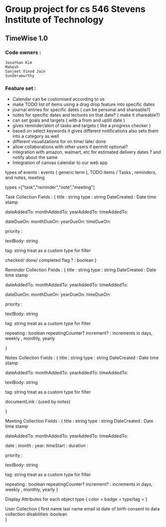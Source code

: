 # Group project for cs 546 Stevens Institute of Technology

## TimeWise 1.0

### Code owners :

```
Jonathan Kim
Mahesh
Sanjeet Vinod Jain
Sunderamurthy
```

### Feature set :

- Calendar can be customised according to us
- make TODO list of items using a drag drop feature into specific dates
- journal entries for specific dates ( can be personal and shareable?)
- notes for specific dates and lectures on that date? ( make it shareable?)
- can set goals and targets ( with a from and uptill date )
- gives reminder/alert of tasks and targets ( like a progress checker )
- based on select keywords it gives different notifications also sets them into a category as well
- different visualizations for on time/ late/ done
- allow collaborations with other users if permitt optional?
- integration with amazon, walmart, etc for estimated delivery dates ? and notify about the same
- Integration of canvas calendar to our web app

types of events :
events ( generic term ), TODO items / Tasks , reminders, and notes, meeting

types =["task","reminder","note","meeting"]

Task Collection Fields : {
title : string
type : string
DateCreated : Date time stamp

dateAddedTo:
monthAddedTo:
yearAddedTo:
timeAddedTo:

dateDueOn:
monthDueOn:
yearDueOn:
timeDueOn:

priority :

textBody: string

tag: string treat as a custom type for filter

checked/ done/ completed flag ? : boolean
}

Reminder Collection Fields : {
title : string
type : string
DateCreated : Date time stamp

dateAddedTo:
monthAddedTo:
yearAddedTo:
timeAddedTo:

dateDueOn:
monthDueOn:
yearDueOn:
timeDueOn:

priority :

textBody: string

tag: string treat as a custom type for filter

repeating : boolean
repeatingCounter? increment? : increments in days, weekly , monthly, yearly

}

Notes Collection Fields : {
title : string
type : string
DateCreated : Date time stamp

dateAddedTo:
monthAddedTo:
yearAddedTo:
timeAddedTo:

textBody: string

tag: string treat as a custom type for filter

documentLink : (used by notes)

}

Meeting Collection Fields : {
title : string
type : string
DateCreated : Date time stamp

dateAddedTo:
monthAddedTo:
yearAddedTo:
timeAddedTo:

date :
month :
year:
timeStart :
duration :

priority :

textBody: string

tag: string treat as a custom type for filter

repeating : boolean
repeatingCounter? increment? : increments in days, weekly , monthly, yearly
}

Display Attributes for each object type {
color =
badge =
type/tag =
}

User Collection {
first name
last name
email id
date of birth
consent to data collection
disabilities :boolean  
}
